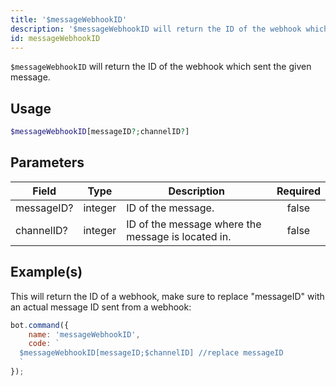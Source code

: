 ```yaml
---
title: '$messageWebhookID'
description: '$messageWebhookID will return the ID of the webhook which sent the given message.'
id: messageWebhookID
---
```


`$messageWebhookID` will return the ID of the webhook which sent the given message.

## Usage

```php
$messageWebhookID[messageID?;channelID?]
```

## Parameters

| Field      | Type    | Description                                        | Required |
| ---------- | ------- | -------------------------------------------------- |:--------:|
| messageID? | integer | ID of the message.                                 |  false   |
| channelID? | integer | ID of the message where the message is located in. |  false   |

## Example(s)

This will return the ID of a webhook, make sure to replace "messageID" with an actual message ID sent from a webhook:

```javascript
bot.command({
    name: 'messageWebhookID',
    code: `
  $messageWebhookID[messageID;$channelID] //replace messageID
  `
});
```
